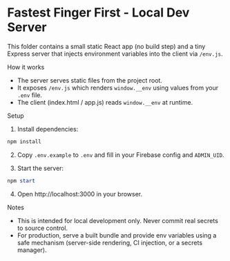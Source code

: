 # Fastest Finger First - Local Dev Server

This folder contains a small static React app (no build step) and a tiny Express server that injects environment variables into the client via `/env.js`.

How it works

- The server serves static files from the project root.
- It exposes `/env.js` which renders `window.__env` using values from your `.env` file.
- The client (index.html / app.js) reads `window.__env` at runtime.

Setup

1. Install dependencies:

```powershell
npm install
```

2. Copy `.env.example` to `.env` and fill in your Firebase config and `ADMIN_UID`.

3. Start the server:

```powershell
npm start
```

4. Open http://localhost:3000 in your browser.

Notes

- This is intended for local development only. Never commit real secrets to source control.
- For production, serve a built bundle and provide env variables using a safe mechanism (server-side rendering, CI injection, or a secrets manager).
